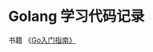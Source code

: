 # Golang 学习代码记录

书籍 《[Go入门指南》][1]



  [1]: https://legacy.gitbook.com/book/zengweigang/core-go/details